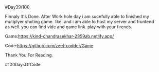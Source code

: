 #Day39/100

Finnaly It's Done. After Work hole day i am sucefully able to finished my mutiplyer shoting game. like. and i am able to host my server and fruntend as well. you can find vide and game link. play with your firends.



Game:https://kind-chandrasekhar-2359ab.netlify.app/

Code:https://github.com/zeel-codder/Game

Thank You For Reading.

#100DaysOfCode